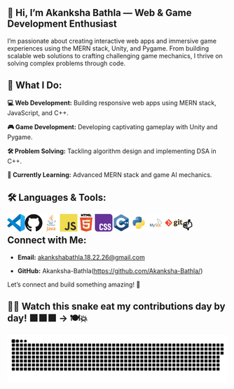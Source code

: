 ## 👋 Hi, I’m Akanksha Bathla — Web & Game Development Enthusiast

I’m passionate about creating interactive web apps and immersive game experiences using the MERN stack, Unity, and Pygame. From building scalable web solutions to crafting challenging game mechanics, I thrive on solving complex problems through code.  


## 🚀 What I Do:

**💻 Web Development:** Building responsive web apps using MERN stack, JavaScript, and C++.

**🎮 Game Development:** Developing captivating gameplay with Unity and Pygame.

**🛠️ Problem Solving:** Tackling algorithm design and implementing DSA in C++.

**🌱 Currently Learning:** Advanced MERN stack and game AI mechanics.

## 🛠️ Languages & Tools:

<img align="left" alt="Visual Studio Code" width="40px" src="https://raw.githubusercontent.com/github/explore/main/topics/visual-studio-code/visual-studio-code.png" />
<img align="left" alt="GitHub" width="40px" src="https://raw.githubusercontent.com/github/explore/main/topics/github/github.png" />
<img align="left" alt="Java" width="40px" src="https://raw.githubusercontent.com/github/explore/main/topics/java/java.png" />
<img align="left" alt="JavaScript" width="40px" src="https://raw.githubusercontent.com/github/explore/main/topics/javascript/javascript.png" />
<img align="left" alt="HTML5" width="40px" src="https://raw.githubusercontent.com/github/explore/main/topics/html/html.png" />
<img align="left" alt="CSS3" width="40px" src="https://raw.githubusercontent.com/github/explore/main/topics/css/css.png" />
<img align="left" alt="C++" width="40px" src="https://raw.githubusercontent.com/github/explore/main/topics/cpp/cpp.png" />
<img align="left" alt="Python" width="40px" src="https://raw.githubusercontent.com/github/explore/main/topics/python/python.png" />
<img align="left" alt="MySQL" width="40px" src="https://raw.githubusercontent.com/github/explore/main/topics/mysql/mysql.png" />
<img align="left" alt="Git" width="40px" src="https://raw.githubusercontent.com/github/explore/main/topics/git/git.png" />

##  📫 Connect with Me:

- **Email:** [akankshabathla.18.22.26@gmail.com](mailto:akankshabathla.18.22.26@gmail.com)

- **GitHub:** Akanksha-Bathla(https://github.com/Akanksha-Bathla/)

Let’s connect and build something amazing! 🚀

## 🐍✨ Watch this snake eat my contributions day by day! 🟩🟩🟩 → 🍽️💥
![snake gif](https://github.com/Akanksha-Bathla/Akanksha-Bathla/blob/output/github-snake-dark.svg)
